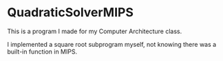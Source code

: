 # QuadraticSolverMIPS

This is a program I made for my Computer Architecture class. 

I implemented a square root subprogram myself, not knowing there was a built-in function in MIPS.
